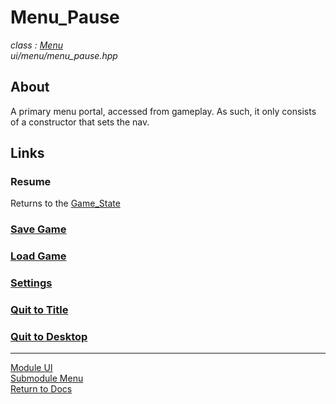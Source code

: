 # Menu_Pause
*class : [Menu](menu.md)*  
*ui/menu/menu_pause.hpp*

## About
A primary menu portal, accessed from gameplay. As such, it only consists of a constructor that sets the nav.

## Links

### Resume
Returns to the [Game_State](../../engine/shell/game_state.md)

### [Save Game](menu_save_game.md)

### [Load Game](menu_load_game.md)

### [Settings](menu_settings.md)

### [Quit to Title](menu_title.md)

### [Quit to Desktop](../../engine/shell/quit_state.md)

---

[Module UI](../ui.md)  
[Submodule Menu](menu.md)  
[Return to Docs](../../docs.md)